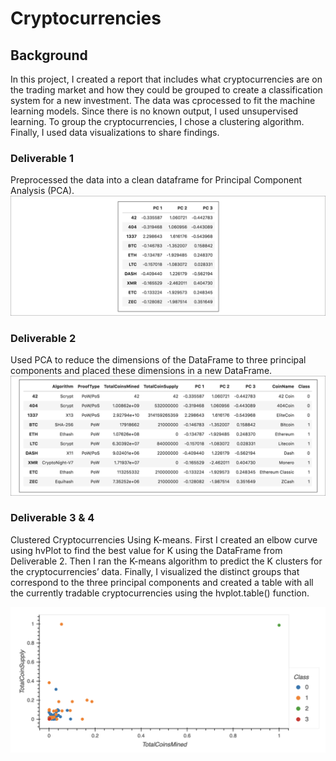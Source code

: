 # Cryptocurrencies

## Background

In this project, I created a report that includes what cryptocurrencies are on the trading market and how they could be grouped to create a classification system for a new investment. The data was cprocessed to fit the machine learning models. Since there is no known output, I used unsupervised learning. To group the cryptocurrencies, I chose a clustering algorithm. Finally, I used data visualizations to share findings.

### Deliverable 1
Preprocessed the data into a clean dataframe for Principal Component Analysis (PCA).
![d1](images/d1.png)

### Deliverable 2
Used PCA to reduce the dimensions of the DataFrame to three principal components and placed these dimensions in a new DataFrame.
![d2](images/d2.png)


### Deliverable 3 & 4
Clustered Cryptocurrencies Using K-means. First I created an elbow curve using hvPlot to find the best value for K using the DataFrame from Deliverable 2. Then I ran the K-means algorithm to predict the K clusters for the cryptocurrencies’ data. Finally, I visualized the distinct groups that correspond to the three principal components and created a table with all the currently tradable cryptocurrencies using the hvplot.table() function.

![d4](images/d4.png)


